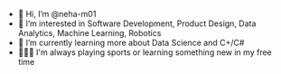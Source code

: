 - 👋 Hi, I’m @neha-m01
- 👀 I’m interested in Software Development, Product Design, Data Analytics, Machine Learning, Robotics
- 🌱 I’m currently learning more about Data Science and C+/C#
- 👩🏾‍💻 I'm always playing sports or learning something new in my free time

<!---

